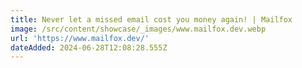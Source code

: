 ```yaml
---
title: Never let a missed email cost you money again! | Mailfox
image: /src/content/showcase/_images/www.mailfox.dev.webp
url: 'https://www.mailfox.dev/'
dateAdded: 2024-06-28T12:08:28.555Z
---
```



